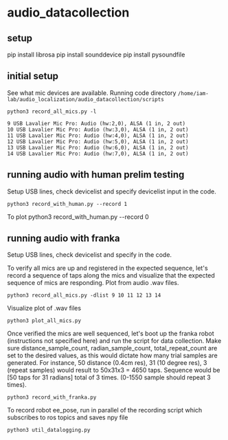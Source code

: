 # audio_datacollection

## setup
pip install librosa
pip install sounddevice
pip install pysoundfile

## initial setup
See what mic devices are available. Running code directory `/home/iam-lab/audio_localization/audio_datacollection/scripts`

```
python3 record_all_mics.py -l
```

```
9 USB Lavalier Mic Pro: Audio (hw:2,0), ALSA (1 in, 2 out)
10 USB Lavalier Mic Pro: Audio (hw:3,0), ALSA (1 in, 2 out)
11 USB Lavalier Mic Pro: Audio (hw:4,0), ALSA (1 in, 2 out)
12 USB Lavalier Mic Pro: Audio (hw:5,0), ALSA (1 in, 2 out)
13 USB Lavalier Mic Pro: Audio (hw:6,0), ALSA (1 in, 2 out)
14 USB Lavalier Mic Pro: Audio (hw:7,0), ALSA (1 in, 2 out)
```



## running audio with human prelim testing
Setup USB lines, check devicelist and specify devicelist input in the code. 
```
python3 record_with_human.py --record 1
```

To plot
python3 record_with_human.py --record 0



## running audio with franka
Setup USB lines, check devicelist and specify in the code.

To verify all mics are up and registered in the expected sequence, let's record a sequence of taps along the mics and visualize that the expected sequence of mics are responding. Plot from audio .wav files.

```
python3 record_all_mics.py -dlist 9 10 11 12 13 14
```

Visualize plot of .wav files
```
python3 plot_all_mics.py
```

Once verified the mics are well sequenced, let's boot up the franka robot (instructions not specified here) and run the script for data collection. Make sure distance_sample_count, radian_sample_count, total_repeat_count are set to the desired values, as this would dictate how many trial samples are generated. For instance, 50 distance (0.4cm res), 31 (10 degree res), 3 (repeat samples) would result to 50x31x3 = 4650 taps. Sequence would be [50 taps for 31 radians] total of 3 times. (0-1550 sample should repeat 3 times).
```
python3 record_with_franka.py 
```

To record robot ee_pose, run in parallel of the recording script which subscribes to ros topics and saves npy file
```
python3 util_datalogging.py 
```